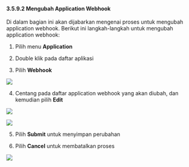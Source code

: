 #### **3.5.9.2 Mengubah Application Webhook**

Di dalam bagian ini akan dijabarkan mengenai proses untuk mengubah application webhook. Berikut ini langkah-langkah untuk mengubah 
application webhook:

1. Pilih menu **Application**

2. Double klik pada daftar aplikasi

3. Pilih **Webhook**

![](media/a4138cd37d645e29238e60172a516ddc.png)

4. Centang pada daftar application webhook yang akan diubah, dan kemudian pilih **Edit**

![](media/a81c1a201039fbfbe7818df619b9bdd1.jpg)

![](media/574e59e7c973422cb08f22da4c71f445.jpg)

5. Pilih **Submit** untuk menyimpan perubahan

6. Pilih **Cancel** untuk membatalkan proses

![](media/e9a24954192915bd3c28a561cc9c3e30.jpg)
